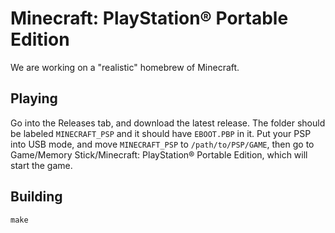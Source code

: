 # Minecraft: PlayStation® Portable Edition
We are working on a "realistic" homebrew of Minecraft.
## Playing
Go into the Releases tab, and download the latest release. The folder should be labeled `MINECRAFT_PSP` and it should have `EBOOT.PBP` in it. Put your PSP into USB mode, and move `MINECRAFT_PSP` to `/path/to/PSP/GAME`, then go to Game/Memory Stick/Minecraft: PlayStation® Portable Edition, which will start the game.
## Building
`make`
